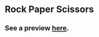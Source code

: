 # Rock Paper Scissors
## See a preview [here](https://htmlpreview.github.io/?https://github.com/biribas/globglogabgalab/blob/main/odin-project/projects/rock-paper-scissors/index.html).